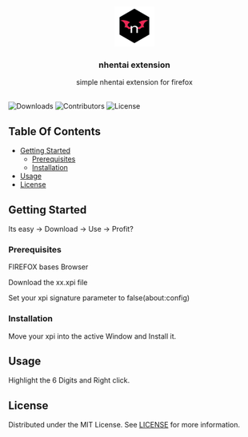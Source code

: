 <br/>
<p align="center">
  <a href="https://github.com/Nyxiie/nhentai-extension-ff">
    <img src="images/logo.png" alt="Logo" width="80" height="80">
  </a>

  <h3 align="center">nhentai extension</h3>

  <p align="center">
    simple nhentai extension for firefox
    <br/>
    <br/>
  </p>
</p>

![Downloads](https://img.shields.io/github/downloads/Nyxiie/nhentai-extension-ff/total) ![Contributors](https://img.shields.io/github/contributors/Nyxiie/nhentai-extension-ff?color=dark-green) ![License](https://img.shields.io/github/license/Nyxiie/nhentai-extension-ff) 

## Table Of Contents

* [Getting Started](#getting-started)
  * [Prerequisites](#prerequisites)
  * [Installation](#installation)
* [Usage](#usage)
* [License](#license)

## Getting Started

Its easy -> Download -> Use -> Profit?

### Prerequisites
FIREFOX bases Browser

Download the xx.xpi file

Set your xpi signature parameter to false(about:config)

### Installation

Move your xpi into the active Window and Install it.

## Usage

Highlight the 6 Digits and Right click.


## License

Distributed under the MIT License. See [LICENSE](https://github.com/Nyxiie/nhentai-extension-ff/blob/main/LICENSE.md) for more information.
